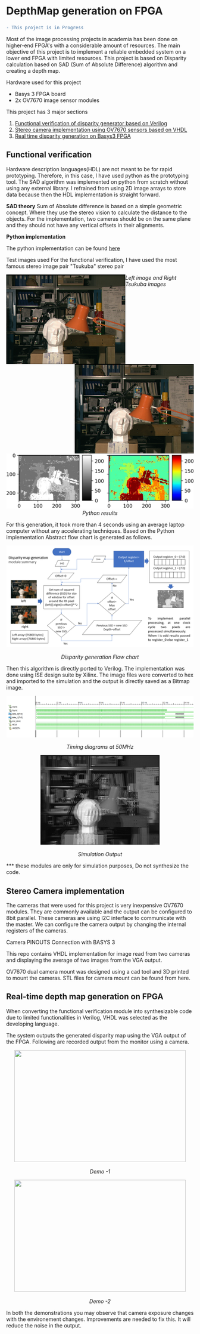
# DepthMap generation on FPGA

```diff
- This project is in Progress
```


Most of the image processing projects in academia has been done on higher-end FPGA's with a considerable amount of resources. The main objective of this project is to implement a reliable embedded system on a lower end FPGA with limited resources. This project is based on Disparity calculation based on SAD (Sum of Absolute Difference) algorithm and creating a depth map.

Hardware used for this project

 - Basys 3 FPGA board
 - 2x OV7670 image sensor modules

This project has 3 major sections

 1. [Functional verification of disparity generator based on Verilog](https://github.com/Archfx/FPGA_depthMap)
 2. [Stereo camera implementation using OV7670 sensors based on VHDL](https://github.com/Archfx/FPGA-stereo-Camera-Basys3)
 3. [Real time disparity generation on Basys3 FPGA](https://github.com/Archfx/FPGA-DepthMap-Basys3)


## Functional verification
Hardware description languages(HDL) are not meant to be for rapid prototyping. Therefore, in this case, I have used python as the prototyping tool. The SAD algorithm was implemented on python from scratch without using any external library. I refrained from using 2D image arrays to store data because then the HDL implementation is straight forward.

**SAD theory** 
Sum of Absolute difference is based on a simple geometric concept. Where they use the stereo vision to calculate the distance to the objects. For the implementation, two cameras should be on the same plane and they should not have any vertical offsets in their alignments.

**Python implementation**

The python implementation can be found [here](https://github.com/Archfx/FPGA_depthMap/blob/master/Python_test_implementation/Disparity_Python_implementation_scratch.ipynb)

Test images used
For the functional verification, I have used the most famous stereo image pair "Tsukuba" stereo pair



 <img width="320" align="left" src="https://github.com/Archfx/FPGA_depthMap/blob/master/Img/Tsukuba_L.png" text="Left image"><em>Left image and Right Tsukuba images </em><img width="320" align="right" src="https://github.com/Archfx/FPGA_depthMap/blob/master/Img/Tsukuba_R.png" text="Right image">


<p align="center">
  <img src="https://github.com/Archfx/FPGA_depthMap/blob/master/Python_test_implementation/Disparity__colorMap_Tsukuba_5_python.jpg">
<em>Python results</em>
</p>

For this generation, it took more than 4 seconds using an average laptop computer without any accelerating techniques.
Based on the Python implementation Abstract flow chart is generated as follows.

<p align="center">
  <img  src="https://github.com/Archfx/FPGA_depthMap/blob/master/Img/FlowChart.png">
  <p align="center">
  <em>Disparity generation Flow chart</em>
  </p>
</p>

Then this algorithm is directly ported to Verilog. The implementation was done using ISE design suite by Xilinx. The image files were converted to hex and imported to the simulation and the output is directly saved as a Bitmap image.


<p align="center">
  <img  src="https://github.com/Archfx/FPGA_depthMap/blob/master/Img/VerilogSimulationTime.png">
  <p align="center">
  <em>Timing diagrams at 50MHz</em>
  </p>
</p>

<p align="center">
  <img  src="https://github.com/Archfx/FPGA_depthMap/blob/master/output.png">
  <p align="center">
   <em>Simulation Output</em>
   </p>
</p>

*** these modules are only for simulation purposes, Do not synthesize the code.


## Stereo Camera implementation
The cameras that were used for this project is very inexpensive OV7670 modules. They are commonly available and the output can be configured to 8bit parallel.
These cameras are using I2C interface to communicate with the master. We can configure the camera output by changing the internal registers of the cameras. 

Camera PINOUTS
Connection with BASYS 3

This repo contains VHDL implementation for image read from two cameras and displaying the average of two images from the VGA output.

OV7670 dual camera mount was designed using a cad tool and 3D printed to mount the cameras. STL files for camera mount can be found from here.


## Real-time depth map generation on FPGA

When converting the functional verification module into synthesizable code due to limited functionalities in Verilog, VHDL was selected as the developing language.

The system outputs the generated disparity map using the VGA output of the FPGA.
Following are recorded output from the monitor using a camera.

<p align="center">
  <img width="460" height="300" src="https://github.com/Archfx/FPGA-DepthMap-Basys3/blob/320x240/IMG/Bottle.gif">
     <p align="center">
     <em>Demo -1</em>
     </p>
</p>

<p align="center">
  <img width="460" height="300" src="https://github.com/Archfx/FPGA-DepthMap-Basys3/blob/320x240/IMG/hand.gif">
  <p align="center">
  <em>Demo -2</em>
  </p>
</p>

In both the demonstrations you may observe that camera exposure changes with the environement changes. Improvements are needed to fix this. It will reduce the noise in the output.
